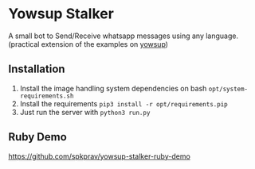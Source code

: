 # Yowsup Stalker
A small bot to Send/Receive whatsapp messages using any language.
(practical extension of the examples on [yowsup](https://github.com/tgalal/yowsup))

## Installation
1. Install the image handling system dependencies on bash `opt/system-requirements.sh`
2. Install the requirements `pip3 install -r opt/requirements.pip`
3. Just run the server with `python3 run.py`

## Ruby Demo
https://github.com/spkprav/yowsup-stalker-ruby-demo
